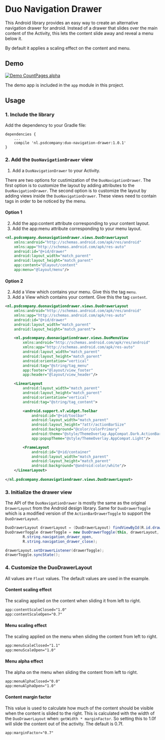 # Duo Navigation Drawer

This Android library provides an easy way to create an alternative navigation
drawer for android. Instead of a drawer that slides over the main content of
the Activity, this lets the content slide away and reveal a menu below it.

By default it applies a scaling effect on the content and menu.

## Demo
[![Demo CountPages alpha](https://j.gifs.com/vgyrrV.gif)](https://www.youtube.com/watch?v=Batgo5dDxyw)

The demo app is included in the `app` module in this project.

## Usage

### 1. Include the library
Add the dependency to your Gradle file:
```
dependencies {
    ...
    compile 'nl.psdcompany:duo-navigation-drawer:1.0.1'
}
```

### 2. Add the `DuoNavigationDrawer` view

1. Add a `DuoNavigationDrawer` to your Activity.

There are two options for custimization of the `DuoNavigationDrawer`. The first option is to customize the layout by adding attributes to the `DuoNavigationDrawer`. The second option is to customize the layout by adding views inside the `DuoNavigationDrawer`. These views need to contain tags in order to be noticed by the menu.

#### Option 1
2. Add the app:content attribute corresponding to your content layout.
3. Add the app:menu attribute corresponding to your menu layout.

```xml
<nl.psdcompany.duonavigationdrawer.views.DuoDrawerLayout
    xmlns:android="http://schemas.android.com/apk/res/android"
    xmlns:app="http://schemas.android.com/apk/res-auto"
    android:id="@+id/drawer"
    android:layout_width="match_parent"
    android:layout_height="match_parent"
    app:content="@layout/content"
    app:menu="@layout/menu"/>
```

#### Option 2

2. Add a View which contains your menu. Give this the tag `menu`.
3. Add a View which contains your content. Give this the tag `content`.

```xml
<nl.psdcompany.duonavigationdrawer.views.DuoDrawerLayout
    xmlns:android="http://schemas.android.com/apk/res/android"
    xmlns:app="http://schemas.android.com/apk/res-auto"
    android:id="@+id/drawer"
    android:layout_width="match_parent"
    android:layout_height="match_parent">

    <nl.psdcompany.duonavigationdrawer.views.DuoMenuView
        xmlns:android="http://schemas.android.com/apk/res/android"
        xmlns:app="http://schemas.android.com/apk/res-auto"
        android:layout_width="match_parent"
        android:layout_height="match_parent"
        android:orientation="vertical"
        android:tag="@string/tag_menu"
        app:footer="@layout/view_footer"
        app:header="@layout/view_header"/>

    <LinearLayout
        android:layout_width="match_parent"
        android:layout_height="match_parent"
        android:orientation="vertical"
        android:tag="@string/tag_content">

        <android.support.v7.widget.Toolbar
            android:id="@+id/toolbar"
            android:layout_width="match_parent"
            android:layout_height="?attr/actionBarSize"
            android:background="@color/colorPrimary"
            android:theme="@style/ThemeOverlay.AppCompat.Dark.ActionBar"
            app:popupTheme="@style/ThemeOverlay.AppCompat.Light"/>

        <FrameLayout
            android:id="@+id/container"
            android:layout_width="match_parent"
            android:layout_height="match_parent"
            android:background="@android:color/white"/>
    </LinearLayout>
    
</nl.psdcompany.duonavigationdrawer.views.DuoDrawerLayout>
```

### 3. Initialize the drawer view

The API of the `DuoNavigationDrawer` is mostly the same as the original `DrawerLayout` from the Android design library. Same for `DuoDrawerToggle` which is a modified version of the `ActionBarDrawerToggle` to support the `DuoDrawerLayout`.

```Java
DuoDrawerLayout drawerLayout = (DuoDrawerLayout) findViewById(R.id.drawer);
DuoDrawerToggle drawerToggle = new DuoDrawerToggle(this, drawerLayout, toolbar,
        R.string.navigation_drawer_open,
        R.string.navigation_drawer_close);

drawerLayout.setDrawerListener(drawerToggle);
drawerToggle.syncState();
```

### 4. Customize the DuoDrawerLayout

All values are `Float` values. The default values are used in the example.

#### Content scaling effect
The scaling applied on the content when sliding it from left to right.
```xml
app:contentScaleClosed="1.0"
app:contentScaleOpen="0.7"
```

#### Menu scaling effect
The scaling applied on the menu when sliding the content from left to right.
```xml
app:menuScaleClosed="1.1"
app:menuScaleOpen="1.0"
```

#### Menu alpha effect
The alpha on the menu when sliding the content from left to right.
```xml
app:menuAlphaClosed="0.0"
app:menuAlphaOpen="1.0"
```

#### Content margin factor
This value is used to calculate how much of the content should be visible when the content is slided to the right. This is calculated with the width of the `DuoDrawerLayout` when: `getWidth * marginFactor`. So setting this to 1.0f will slide the content out of the activity. The default is 0.7f.

```xml
app:marginFactor="0.7"
```
